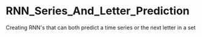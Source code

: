 # RNN_Series_And_Letter_Prediction
Creating RNN's that can both predict a time series or the next letter in a set
